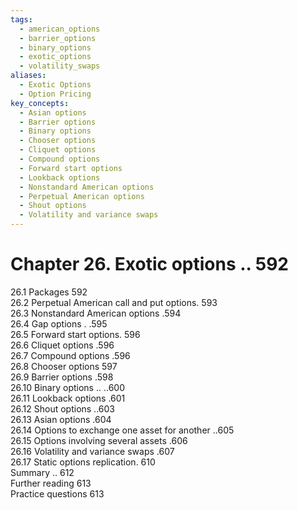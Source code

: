 ```yaml
---
tags:
  - american_options
  - barrier_options
  - binary_options
  - exotic_options
  - volatility_swaps
aliases:
  - Exotic Options
  - Option Pricing
key_concepts:
  - Asian options
  - Barrier options
  - Binary options
  - Chooser options
  - Cliquet options
  - Compound options
  - Forward start options
  - Lookback options
  - Nonstandard American options
  - Perpetual American options
  - Shout options
  - Volatility and variance swaps
---
```


# Chapter 26. Exotic options .. 592  

26.1 Packages 592   
26.2 Perpetual American call and put options. 593   
26.3 Nonstandard American options .594   
26.4 Gap options . .595   
26.5 Forward start options. 596   
26.6 Cliquet options .596   
26.7 Compound options .596   
26.8 Chooser options 597   
26.9 Barrier options .598   
26.10 Binary options .. ..600   
26.11 Lookback options .601   
26.12 Shout options ..603   
26.13 Asian options .604   
26.14 Options to exchange one asset for another ..605   
26.15 Options involving several assets .606   
26.16 Volatility and variance swaps .607   
26.17 Static options replication. 610   
Summary .. 612   
Further reading 613   
Practice questions 613  
